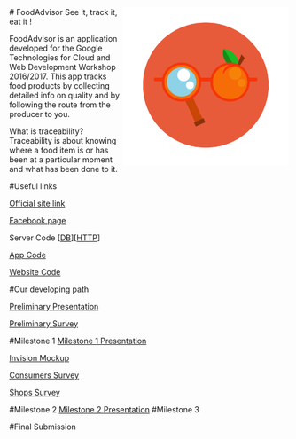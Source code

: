 
<img src="/.images/Progetto logo bkgrd.png" width="300" align="right">
# FoodAdvisor
See it, track it, eat it !


FoodAdvisor is an application developed for the Google Technologies for Cloud and Web Development Workshop 2016/2017.
This app tracks food products by collecting detailed info on quality and by following the route from the producer to you.

What is traceability?
Traceability is about knowing where a food item is or has been at a particular moment and what has been done to it.

#Useful links

[Official site link](http://foodadvisor.rane.pro/)

[Facebook page](https://www.facebook.com/FoodAdvisor.RaNe)

Server Code \[[DB](https://github.com/FoodAdvisorProject/FoodAdvisorServerDB)]\[[HTTP](https://github.com/FoodAdvisorProject/FoodAdvisorServerHTTP)]

[App Code](https://github.com/FoodAdvisorProject/FoodAdvisorAndroid)

[Website Code](https://github.com/FoodAdvisorProject/FoodAdvisorWebSite)

#Our developing path

[Preliminary Presentation](https://docs.google.com/presentation/d/1I0vtHCP-36p39E7kmA-qJwb1fRghlN5q98uxk9rwqVI/edit?usp=sharing)

[Preliminary Survey](https://docs.google.com/forms/d/1if9RzKRzISFLfNOXSVa2jrvLmlzgnplrk1anEsFALys/edit#responses)

#Milestone 1
[Milestone 1 Presentation](https://drive.google.com/open?id=1ryzY2SViv7uPFs_yEcL0PtHd2Nr71qPQpyr92jo2SF8) 

[Invision Mockup](https://projects.invisionapp.com/share/VY9Y47ZGH)

[Consumers Survey](https://goo.gl/fn5UaG)

[Shops Survey](https://docs.google.com/forms/d/1HCm-BrWmVCNG-XEp7HlRP47yi6eHDLUtPF4zq0Ck_7s/edit?usp=sharing)

#Milestone 2
[Milestone 2 Presentation](https://drive.google.com/open?id=0BxqjKwLATPY0SExadVdvcjJ2MzA) 
#Milestone 3

#Final Submission
